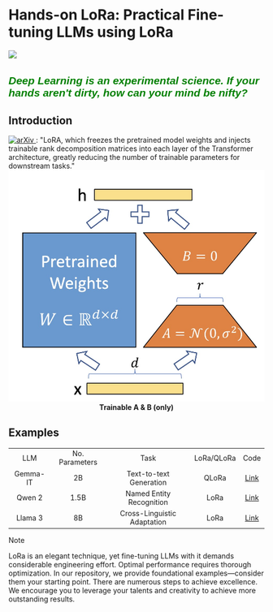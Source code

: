 <h1>Hands-on LoRa: Practical Fine-tuning LLMs using LoRa</h1>
<img src="https://img.shields.io/badge/License-Apache_2.0-lightblue.svg">

<h2 style="font-family:'Comic Sans MS', sans-serif; color: green;"><em>Deep Learning is an experimental science. If your hands aren't dirty, how can your mind be nifty?</em></h2>

<h2>Introduction</h2>
<a href="https://arxiv.org/abs/2106.09685" target="_blank">
    <img src="https://img.shields.io/badge/arXiv-2106.09685-b31b1b.svg?style=plastic" alt="arXiv">
</a> : "LoRA, which freezes the pretrained model weights and injects trainable rank decomposition matrices into each
layer of the Transformer architecture, greatly reducing the number of trainable parameters for downstream tasks."
<img src="img/lora.jpg">
<div align="center" style="font-weight: bold;">
    Trainable A & B (only)
</div>

<h2>Examples</h2>
<div align="center">
      <table style="text-align: center;">
          <tr>
            <td>LLM</td>
            <td>No. Parameters</td>
            <td>Task</td>
            <td>LoRa/QLoRa</td>
            <td>Code</td>
          </tr>
          <tr>
            <td>Gemma-IT</td>
            <td>2B</td>
            <td>Text-to-text Generation</td>
            <td>QLoRa</td>
            <td><a href="examples/gemma_text2text">Link</a></td>
          </tr>
          <tr>
            <td>Qwen 2</td>
            <td>1.5B</td>
            <td>Named Entity Recognition</td>
            <td>LoRa</td>
            <td><a href="examples/qwen_ner">Link</a></td>
          </tr>
          <tr>
            <td>Llama 3</td>
            <td>8B</td>
            <td>Cross-Linguistic Adaptation</td>
            <td>LoRa</td>
            <td><a href="examples/llama_chinese">Link</a></td>
          </tr>
      </table>
  </div>

> [!NOTE]
> LoRa is an elegant technique, yet fine-tuning LLMs with it demands considerable engineering effort. Optimal performance requires thorough optimization. In our repository, we provide foundational examples—consider them your starting point. There are numerous steps to achieve excellence. We encourage you to leverage your talents and creativity to achieve more outstanding results.